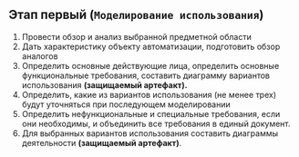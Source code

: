 ## **Этап первый (`Моделирование использования`)**

1. Провести обзор и анализ выбранной предметной
области
2. Дать характеристику объекту автоматизации,
подготовить обзор аналогов
3. Определить основные действующие лица,
определить основные функциональные требования,
составить диаграмму вариантов использования
**(защищаемый артефакт).**
4. Определить, какие из вариантов использования (не
менее трех) будут уточняться при последующем
моделировании
5. Определить нефункциональные и специальные
требования, если они необходимы, и объединить все
требования в единый документ.
6. Для выбранных вариантов использования
составить диаграммы деятельности **(защищаемый
артефакт)**.
